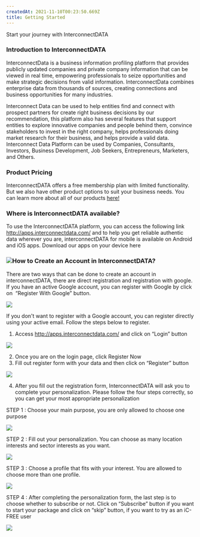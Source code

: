 ```yaml
---
createdAt: 2021-11-10T00:23:50.669Z
title: Getting Started
---
```

<!--StartFragment-->

Start your journey with InterconnectDATA

### Introduction to InterconnectDATA

InterconnectData is a business information profiling platform that provides publicly updated companies and private company information that can be viewed in real time, empowering professionals to seize opportunities and make strategic decisions from valid information. InterconnectData combines enterprise data from thousands of sources, creating connections and business opportunities for many industries.

Interconnect Data can be used to help entities find and connect with prospect partners for create right business decisions by our recommendation, this platform also has several features that support entities to explore innovative companies and people behind them, convince stakeholders to invest in the right company, helps professionals doing market research for their business, and helps provide a valid data. Interconnect Data Platform can be used by Companies, Consultants, Investors, Business Development, Job Seekers, Entrepreneurs, Marketers, and Others.

### Product Pricing

InterconnectDATA offers a free membership plan with limited functionality. But we also have other product options to suit your business needs. You can learn more about all of our products [here!](https://lp.interconnectdata.com/product)

### Where is InterconnectDATA available?

To use the InterconnectDATA platform, you can access the following link <http://apps.interconnectdata.com/> and to help you get reliable authentic data wherever you are, interconnectDATA for mobile is available on Android and iOS apps. Download our apps on your device here

### ![](https://lh6.googleusercontent.com/8RJBWzd7iYvgbvcvQdExmfrUOvtda5wxSGQgNsZfurQu9AXmuUNI-uqD95IuKf2QRtnVnf6PD1_oJd6DdGaPkduLn80exk0PmJjlpdmUJa-uYlRbWQlFfPDEKTKjIR7PFFMng9Fk)How to Create an Account in InterconnectDATA?

There are two ways that can be done to create an account in interconnectDATA, there are direct registration and registration with google. If you have an active Google account, you can register with Google by click on  “Register With Google” button. 

![](https://lh6.googleusercontent.com/cc00fZNqFnJFw2-te4eLTyxUDqXJR2gtg0xlsjqwtshTH8M_BWGG20QaADKlyiizDJdEh0VQJ-TG_LWccJeAUQa-rohY1tMCRBInOTWttAd7iLWegrZZBbROJfAQgfntKTRd4rtv)

If you don't want to register with a Google account, you can register directly using your active email. Follow the steps below to register.

1. Access <http://apps.interconnectdata.com/> and click on “Login” button

![](https://lh5.googleusercontent.com/2VjJ7IP5SJ_D8sb3HAbbX2fPTr2wgc1c7gQ57yoWIy1MU5Ep89YEU9VlEjOwNY8-n7WtC-uGdRt8b4tbpJXZi6lXhrOVUB0RpEQTmbQBeLwdvUQ9b9IyBffd9z27ZgBi_QPxzVe2)

2. Once you are on the login page, click Register Now
3. Fill out register form with your data and then click on “Register” button

![](https://lh4.googleusercontent.com/nNDPoPmneF5U_4r9PGme59YN0ylOIujpVsKoKTGMz7mAIXL2aG--7fO8imKim2_8bHNwk30EoaNsqE8vEN_O_OvY5EnVHehSj6layqSHxYMrFXdt2MT2XX9l608TkFqzceVtfpwW)

4. After you fill out the registration form, InterconnectDATA will ask you to complete your personalization. Please follow the four steps correctly, so you can get your most appropriate personalization

STEP 1 : Choose your main purpose, you are only allowed to choose one purpose

![](https://lh5.googleusercontent.com/hh4wbSTPQi-H556vhUxIvYxRFnJFx1944-Wz2Xqbnps8w5H3AQk3LmySxpE9k1qXlYM7kKAv-xAWqg9KqVjrzNQLe2x0DXKVOE8iR1D_8Mi-W77Oj6u-15MhO6V8LH12Uhh7Hr8r)

STEP 2 : Fill out your personalization. You can choose as many location interests and sector interests as you want.

![](https://lh6.googleusercontent.com/zEAZYBhNNYuhePcE0P3iI1Y0mWo5G9OKqEWiclPheWVLTybGCg9sefMdB9d-xWs_UC5KEI9lF_L6aTQjugV-4Js9UB_ynB-VhIre-QxToKedzRz-S_dsjdwahxdtEbK_CzXuTdYt)

STEP 3 : Choose a profile that fits with your interest. You are allowed to choose more than one profile.

![](https://lh3.googleusercontent.com/Nf2EBmQAny8RFmJ0j1owrAGh3TUXELfiNuyCsVK-w0sP3eWPLofVPmSTzID-dk-xaGleZF667-17ITd7B6HApknPVjXCfG-O4lLKH_NaLgzOesRWJRhRVCPe2PTMLzEOoISaa6h9)

STEP 4 : After completing the personalization form, the last step is to choose whether to subscribe or not. Click on “Subscribe” button if you want to start your package and click on “skip” button, if you want to try as an iC-FREE user

![](https://lh3.googleusercontent.com/5W0bAq5tsD5ENeCOe3T6RWzqRJDjJ7eGCvlY5p8VUR4wtIhKK4KZDdgB5igJYZzrNUTo5BUymrHRohDCRkw9Npt5dprtqo-onH4_I1DHhtpiX3ddalbE1GmEive7xb_jhHMWP1pu)

<!--EndFragment-->